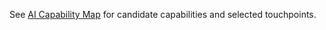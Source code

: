 
See [AI Capability Map](/docs/ai-first/ai-capability-map.md) for candidate capabilities and selected touchpoints.
